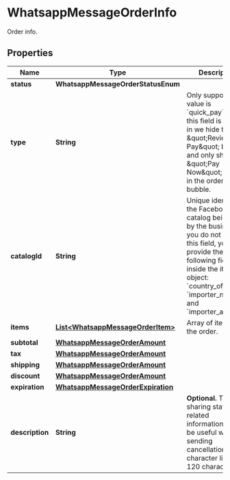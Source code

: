 

# WhatsappMessageOrderInfo

Order info.

## Properties

| Name | Type | Description | Notes |
|------------ | ------------- | ------------- | -------------|
|**status** | **WhatsappMessageOrderStatusEnum** |  |  [optional] |
|**type** | **String** | Only supported value is &#x60;quick_pay&#x60;. When this field is passed in we hide the \&quot;Review and Pay\&quot; button and only show the \&quot;Pay Now\&quot; button in the order details bubble. |  [optional] |
|**catalogId** | **String** | Unique identifier of the Facebook catalog being used by the business. If you do not provide this field, you must provide the following fields inside the items object: &#x60;country_of_origin&#x60;, &#x60;importer_name&#x60;, and &#x60;importer_address&#x60;. |  [optional] |
|**items** | [**List&lt;WhatsappMessageOrderItem&gt;**](WhatsappMessageOrderItem.md) | Array of items in the order. |  [optional] |
|**subtotal** | [**WhatsappMessageOrderAmount**](WhatsappMessageOrderAmount.md) |  |  [optional] |
|**tax** | [**WhatsappMessageOrderAmount**](WhatsappMessageOrderAmount.md) |  |  [optional] |
|**shipping** | [**WhatsappMessageOrderAmount**](WhatsappMessageOrderAmount.md) |  |  [optional] |
|**discount** | [**WhatsappMessageOrderAmount**](WhatsappMessageOrderAmount.md) |  |  [optional] |
|**expiration** | [**WhatsappMessageOrderExpiration**](WhatsappMessageOrderExpiration.md) |  |  [optional] |
|**description** | **String** | **Optional.** Text for sharing status related information. Could be useful while sending cancellation. Max character limit is 120 characters. |  [optional] |



